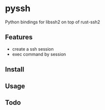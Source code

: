# pyssh
Python bindings for libssh2 on top of rust-ssh2

## Features
* create a ssh session
* exec command by session

## Install

## Usage

## Todo
